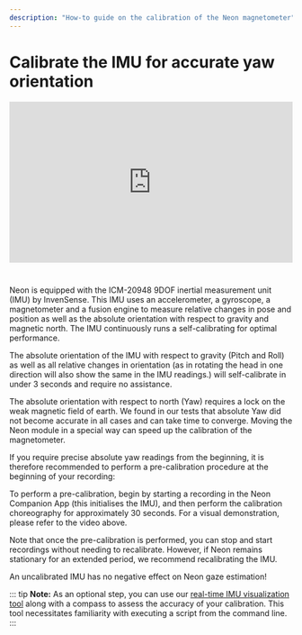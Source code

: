 ```yaml
---
description: "How-to guide on the calibration of the Neon magnetometer"
---
```

# Calibrate the IMU for accurate yaw orientation

<div class="iframe-container2">
    <iframe width="2000" height="1500" src="https://www.youtube.com/embed/kXgAJHavqaM" title="YouTube video player" frameborder="0" allow="accelerometer; autoplay; clipboard-write; encrypted-media; gyroscope; picture-in-picture" allowfullscreen></iframe>
</div> 
<br>

Neon is equipped with the ICM-20948 9DOF inertial measurement unit (IMU) by InvenSense. This IMU uses an accelerometer, a gyroscope, a magnetometer and a fusion engine to measure relative changes in pose and position as well as the absolute orientation with respect to gravity and magnetic north. The IMU continuously runs a self-calibrating for optimal performance.

The absolute orientation of the IMU with respect to gravity (Pitch and Roll) as well as all relative changes in orientation (as in rotating the head in one direction will also show the same in the IMU readings.) will self-calibrate in under 3 seconds and require no assistance.

The absolute orientation with respect to north (Yaw) requires a lock on the weak magnetic field of earth. We found in our tests that absolute Yaw did not become accurate in all cases and can take time to converge. Moving the Neon module in a special way can speed up the calibration of the magnetometer.

If you require precise absolute yaw readings from the beginning, it is therefore recommended to perform a pre-calibration procedure at the beginning of your recording:

To perform a pre-calibration, begin by starting a recording in the Neon Companion App (this initialises the IMU), and then perform the calibration choreography for approximately 30 seconds. For a visual demonstration, please refer to the video above.

Note that once the pre-calibration is performed, you can stop and start recordings without needing to recalibrate. However, if Neon remains stationary for an extended period, we recommend recalibrating the IMU.

An uncalibrated IMU has no negative effect on Neon gaze estimation!

::: tip
**Note:** As an optional step, you can use our [real-time IMU visualization tool](https://github.com/pupil-labs/plimu) along with a compass to assess the accuracy of your calibration. This tool necessitates familiarity with executing a script from the command line.
:::

<style scoped>



.iframe-container2{
  position: relative;
  width: 100%;
  padding-bottom: 56.65%;
  margin-bottom: 10px;
  height: 0;
  margin-left:0;
  margin-right:0;
}

.iframe-container2 iframe{
  position: absolute;
  top:0;
  left: 0;
  width: 100%;
  height: 100%;
}

</style>
